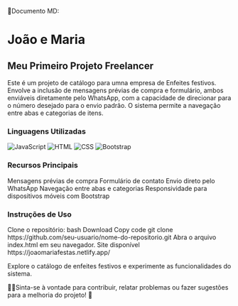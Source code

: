 📜Documento MD:

<h1>João e Maria</h1> <h2>Meu Primeiro Projeto Freelancer</h2> Este é um projeto de catálogo para umna empresa de Enfeites festivos. Envolve a inclusão de mensagens prévias de compra e formulário, ambos enviáveis diretamente pelo WhatsApp, com a capacidade de direcionar para o número desejado para o envio padrão. O sistema permite a navegação entre abas e categorias de itens. <h3>Linguagens Utilizadas</h3> <img src="https://img.shields.io/badge/JavaScript-F7DF1E?logo=javascript&logoColor=black&style=for-the-badge" alt="JavaScript"> <img src="https://img.shields.io/badge/HTML5-E34F26?logo=html5&logoColor=white&style=for-the-badge" alt="HTML"> <img src="https://img.shields.io/badge/CSS3-1572B6?logo=css3&logoColor=white&style=for-the-badge" alt="CSS"> <img src="https://img.shields.io/badge/Bootstrap-563D7C?logo=bootstrap&logoColor=white&style=for-the-badge" alt="Bootstrap"> <h3>Recursos Principais</h3> Mensagens prévias de compra Formulário de contato Envio direto pelo WhatsApp Navegação entre abas e categorias Responsividade para dispositivos móveis com Bootstrap <h3>Instruções de Uso</h3> Clone o repositório:
bash
Download
Copy code
git clone https://github.com/seu-usuario/nome-do-repositorio.git
Abra o arquivo index.html em seu navegador. Site disponível https://joaomariafestas.netlify.app/

Explore o catálogo de enfeites festivos e experimente as funcionalidades do sistema.

👩‍💻Sinta-se à vontade para contribuir, relatar problemas ou fazer sugestões para a melhoria do projeto! 🚀
